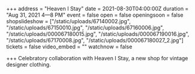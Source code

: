+++
address = "Heaven I Stay"
date = 2021-08-30T04:00:00Z
duration = "Aug 31, 2021 4—8 PM"
event = false
open = false
openingsoon = false
shopslideshow = ["/static/uploads/67140002.jpg", "/static/uploads/67150010.jpg", "/static/uploads/67160006.jpg", "/static/uploads/000067180015.jpg", "/static/uploads/000067190016.jpg", "/static/uploads/67170008.jpg", "/static/uploads/000067180027_2.jpg"]
tickets = false
video_embed = ""
watchnow = false

+++
Celebratory collaboration with Heaven I Stay, a new shop for vintage designer clothing.